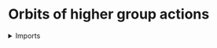 #  Orbits of higher group actions

<details><summary>Imports</summary>
```agda
module group-theory.orbits-higher-group-actions where

open import foundation.dependent-pair-types
open import foundation.universe-levels

open import group-theory.higher-group-actions
open import group-theory.higher-groups
```
</details>

## Idea

The type of orbits of a higher group action `X` acted upon by `G` is the total space of `X`.

## Definition

```agda
orbit-action-∞-Group :
  {l1 l2 : Level} (G : ∞-Group l1) (X : action-∞-Group l2 G) → UU (l1 ⊔ l2)
orbit-action-∞-Group G X = Σ (classifying-type-∞-Group G) X
```
